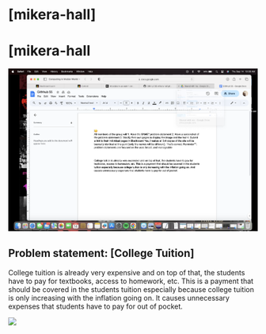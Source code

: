 <!DOCTYPE html>
<hmtl>
  <head>
    <title>CSCE 190:[mikera-hall]</title>
  </head>
  <body>
    <h1>[mikera-hall]</h1>
  </body>
<html>
<h1>[mikera-hall</h1>
<section class="assign">
    <img src="images/Screenshot 1.png"/>
    <section class="assign-det">
      <h2>Problem statement: [College Tuition]</h2>
      <p>
        College tuition is already very expensive and on top of that, the students have to pay for textbooks, access to homework, etc. This is a payment that should be covered in the students tuition especially because college tuition is only increasing with the inflation going on. It causes unnecessary expenses that students have to pay for out of pocket.
      </p>
    </section>
</section>

<!-- Affinity Diagram assignment -->
<section class="assign">
  <img src=
  <section class="assign-det">
    <a href="files
    <p>
      [Insert description for your affinity diagram here]
        </p>
      </section>
      <
      
